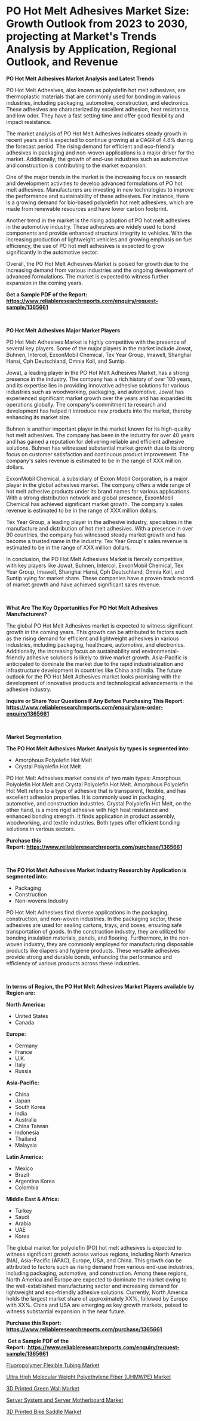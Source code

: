 <p><h1>PO Hot Melt Adhesives Market Size: Growth Outlook from 2023 to 2030, projecting at Market's Trends Analysis by Application, Regional Outlook, and Revenue</h1></p><p><strong>PO Hot Melt Adhesives Market Analysis and Latest Trends</strong></p>
<p><p>PO Hot Melt Adhesives, also known as polyolefin hot melt adhesives, are thermoplastic materials that are commonly used for bonding in various industries, including packaging, automotive, construction, and electronics. These adhesives are characterized by excellent adhesion, heat resistance, and low odor. They have a fast setting time and offer good flexibility and impact resistance.</p><p>The market analysis of PO Hot Melt Adhesives indicates steady growth in recent years and is expected to continue growing at a CAGR of 4.8% during the forecast period. The rising demand for efficient and eco-friendly adhesives in packaging and non-woven applications is a major driver for the market. Additionally, the growth of end-use industries such as automotive and construction is contributing to the market expansion.</p><p>One of the major trends in the market is the increasing focus on research and development activities to develop advanced formulations of PO hot melt adhesives. Manufacturers are investing in new technologies to improve the performance and sustainability of these adhesives. For instance, there is a growing demand for bio-based polyolefin hot melt adhesives, which are made from renewable resources and have lower carbon footprint.</p><p>Another trend in the market is the rising adoption of PO hot melt adhesives in the automotive industry. These adhesives are widely used to bond components and provide enhanced structural integrity to vehicles. With the increasing production of lightweight vehicles and growing emphasis on fuel efficiency, the use of PO hot melt adhesives is expected to grow significantly in the automotive sector.</p><p>Overall, the PO Hot Melt Adhesives Market is poised for growth due to the increasing demand from various industries and the ongoing development of advanced formulations. The market is expected to witness further expansion in the coming years.</p></p>
<p><strong>Get a Sample PDF of the Report:&nbsp; <a href="https://www.reliableresearchreports.com/enquiry/request-sample/1365661">https://www.reliableresearchreports.com/enquiry/request-sample/1365661</a></strong></p>
<p>&nbsp;</p>
<p><strong>PO Hot Melt Adhesives Major Market Players</strong></p>
<p><p>PO Hot Melt Adhesives Market is highly competitive with the presence of several key players. Some of the major players in the market include Jowat, Buhnen, Intercol, ExxonMobil Chemical, Tex Year Group, Imawell, Shanghai Hansi, Cph Deutschland, Omnia Koll, and Suntip. </p><p>Jowat, a leading player in the PO Hot Melt Adhesives Market, has a strong presence in the industry. The company has a rich history of over 100 years, and its expertise lies in providing innovative adhesive solutions for various industries such as woodworking, packaging, and automotive. Jowat has experienced significant market growth over the years and has expanded its operations globally. The company's commitment to research and development has helped it introduce new products into the market, thereby enhancing its market size.</p><p>Buhnen is another important player in the market known for its high-quality hot melt adhesives. The company has been in the industry for over 40 years and has gained a reputation for delivering reliable and efficient adhesive solutions. Buhnen has witnessed substantial market growth due to its strong focus on customer satisfaction and continuous product improvement. The company's sales revenue is estimated to be in the range of XXX million dollars.</p><p>ExxonMobil Chemical, a subsidiary of Exxon Mobil Corporation, is a major player in the global adhesives market. The company offers a wide range of hot melt adhesive products under its brand names for various applications. With a strong distribution network and global presence, ExxonMobil Chemical has achieved significant market growth. The company's sales revenue is estimated to be in the range of XXX million dollars.</p><p>Tex Year Group, a leading player in the adhesive industry, specializes in the manufacture and distribution of hot melt adhesives. With a presence in over 90 countries, the company has witnessed steady market growth and has become a trusted name in the industry. Tex Year Group's sales revenue is estimated to be in the range of XXX million dollars.</p><p>In conclusion, the PO Hot Melt Adhesives Market is fiercely competitive, with key players like Jowat, Buhnen, Intercol, ExxonMobil Chemical, Tex Year Group, Imawell, Shanghai Hansi, Cph Deutschland, Omnia Koll, and Suntip vying for market share. These companies have a proven track record of market growth and have achieved significant sales revenue.</p></p>
<p>&nbsp;</p>
<p><strong>What Are The Key Opportunities For PO Hot Melt Adhesives Manufacturers?</strong></p>
<p><p>The global PO Hot Melt Adhesives market is expected to witness significant growth in the coming years. This growth can be attributed to factors such as the rising demand for efficient and lightweight adhesives in various industries, including packaging, healthcare, automotive, and electronics. Additionally, the increasing focus on sustainability and environmental-friendly adhesive solutions is likely to drive market growth. Asia-Pacific is anticipated to dominate the market due to the rapid industrialization and infrastructure development in countries like China and India. The future outlook for the PO Hot Melt Adhesives market looks promising with the development of innovative products and technological advancements in the adhesive industry.</p></p>
<p><strong>Inquire or Share Your Questions If Any Before Purchasing This Report: <a href="https://www.reliableresearchreports.com/enquiry/pre-order-enquiry/1365661">https://www.reliableresearchreports.com/enquiry/pre-order-enquiry/1365661</a></strong></p>
<p>&nbsp;</p>
<p><strong>Market Segmentation</strong></p>
<p><strong>The PO Hot Melt Adhesives Market Analysis by types is segmented into:</strong></p>
<p><ul><li>Amorphous Polyolefin Hot Melt</li><li>Crystal Polyolefin Hot Melt</li></ul></p>
<p><p>PO Hot Melt Adhesives market consists of two main types: Amorphous Polyolefin Hot Melt and Crystal Polyolefin Hot Melt. Amorphous Polyolefin Hot Melt refers to a type of adhesive that is transparent, flexible, and has excellent adhesion properties. It is commonly used in packaging, automotive, and construction industries. Crystal Polyolefin Hot Melt, on the other hand, is a more rigid adhesive with high heat resistance and enhanced bonding strength. It finds application in product assembly, woodworking, and textile industries. Both types offer efficient bonding solutions in various sectors.</p></p>
<p><strong>Purchase this Report:&nbsp;<a href="https://www.reliableresearchreports.com/purchase/1365661">https://www.reliableresearchreports.com/purchase/1365661</a></strong></p>
<p>&nbsp;</p>
<p><strong>The PO Hot Melt Adhesives Market Industry Research by Application is segmented into:</strong></p>
<p><ul><li>Packaging</li><li>Construction</li><li>Non-wovens Industry</li></ul></p>
<p><p>PO Hot Melt Adhesives find diverse applications in the packaging, construction, and non-woven industries. In the packaging sector, these adhesives are used for sealing cartons, trays, and boxes, ensuring safe transportation of goods. In the construction industry, they are utilized for bonding insulation materials, panels, and flooring. Furthermore, in the non-woven industry, they are commonly employed for manufacturing disposable products like diapers and hygiene products. These versatile adhesives provide strong and durable bonds, enhancing the performance and efficiency of various products across these industries.</p></p>
<p>&nbsp;</p>
<p><strong>In terms of Region, the PO Hot Melt Adhesives Market Players available by Region are:</strong></p>
<p>
    <p> <strong> North America: </strong>
        <ul>
            <li>United States</li>
            <li>Canada</li>
        </ul>
        </p> 
    <p> <strong> Europe: </strong>
        <ul>
            <li>Germany</li>
            <li>France</li>
            <li>U.K.</li>
            <li>Italy</li>
            <li>Russia</li>
        </ul>
        </p> 
    <p> <strong> Asia-Pacific: </strong>
        <ul>
            <li>China</li>
            <li>Japan</li>
            <li>South Korea</li>
            <li>India</li>
            <li>Australia</li>
            <li>China Taiwan</li>
            <li>Indonesia</li>
            <li>Thailand</li>
            <li>Malaysia</li>
        </ul>
        </p> 
    <p> <strong> Latin America: </strong>
        <ul>
            <li>Mexico</li>
            <li>Brazil</li>
            <li>Argentina Korea</li>
            <li>Colombia</li>
        </ul>
        </p> 
    <p> <strong> Middle East & Africa: </strong>
        <ul>
            <li>Turkey</li>
            <li>Saudi</li>
            <li>Arabia</li>
            <li>UAE</li>
            <li>Korea</li>
        </ul>
    </p>
    </p>
<p><p>The global market for polyolefin (PO) hot melt adhesives is expected to witness significant growth across various regions, including North America (NA), Asia-Pacific (APAC), Europe, USA, and China. This growth can be attributed to factors such as rising demand from various end-use industries, including packaging, automotive, and construction. Among these regions, North America and Europe are expected to dominate the market owing to the well-established manufacturing sector and increasing demand for lightweight and eco-friendly adhesive solutions. Currently, North America holds the largest market share of approximately XX%, followed by Europe with XX%. China and USA are emerging as key growth markets, poised to witness substantial expansion in the near future.</p></p>
<p><strong>Purchase this Report: <a href="https://www.reliableresearchreports.com/purchase/1365661">https://www.reliableresearchreports.com/purchase/1365661</a></strong></p>
<p>&nbsp;<strong>Get a Sample PDF of the Report:&nbsp;&nbsp;<a href="https://www.reliableresearchreports.com/enquiry/request-sample/1365661">https://www.reliableresearchreports.com/enquiry/request-sample/1365661</a></strong></p>
<p><strong></strong></p>
<p><p><a href="https://www.linkedin.com/pulse/fluoropolymer-flexible-tubing-market-size-share-amp-trends-jdcre/">Fluoropolymer Flexible Tubing Market</a></p><p><a href="https://www.linkedin.com/pulse/ultra-high-molecular-weight-polyethylene-fiber-uhmwpe-8tw2e/">Ultra High Molecular Weight Polyethylene Fiber (UHMWPE) Market</a></p><p><a href="https://medium.com/@drakesporer988/3d-printed-green-wall-market-size-growth-forecast-2023-2030-d9356ef20001">3D Printed Green Wall Market</a></p><p><a href="https://www.linkedin.com/pulse/server-system-motherboard-market-research-report-provides-orsnc/">Server System and Server Motherboard Market</a></p><p><a href="https://medium.com/@donaldortega4f/3d-printed-bike-saddle-market-size-growth-forecast-2023-2030-d8564baae9ad">3D Printed Bike Saddle Market</a></p></p>